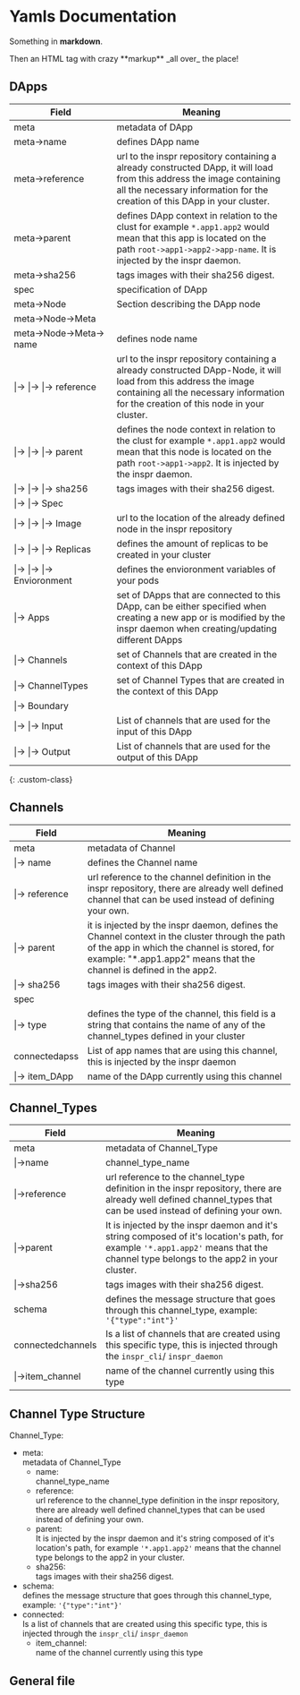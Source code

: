 # Yamls Documentation


Something in **markdown**.

<p>Then an HTML tag with crazy **markup** _all over_ the place!</p>



## DApps

| Field | Meaning   |
| --- | --- |
| meta                                      | metadata of DApp      |
| meta&rarr;name                             | defines DApp name |
| meta&rarr;reference                        | url to the inspr repository containing a already constructed DApp, it will load from this address the image containing all the necessary information for the creation of this DApp in your cluster.      |
| meta&rarr;parent                           | defines DApp context in relation to the clust for example `*.app1.app2` would mean that this app is located on the path `root->app1->app2->app-name`. It is injected by the inspr daemon.    |
| meta&rarr;sha256                           | tags images with their sha256 digest.     |
| spec                                      | specification of DApp      |
| meta&rarr;Node                             | Section describing the DApp node       |
| meta&rarr;Node&rarr;Meta                    |       |
| meta&rarr;Node&rarr;Meta&rarr; name           | defines node name |
| \|&rarr; \|&rarr; \|&rarr; reference      | url to the inspr repository containing a already constructed DApp-Node, it will load from this address the image containing all the necessary information for the creation of this node in your cluster.      |
| \|&rarr; \|&rarr; \|&rarr; parent         | defines the node context in relation to the clust for example `*.app1.app2` would mean that this node is located on the path `root->app1->app2`. It is injected by the inspr daemon.    |
| \|&rarr; \|&rarr; \|&rarr; sha256         | tags images with their sha256 digest.     |
| \|&rarr; \|&rarr; Spec                    |       |
| \|&rarr; \|&rarr; \|&rarr; Image          | url to the location of the already defined node in the inspr repository      |
| \|&rarr; \|&rarr; \|&rarr; Replicas       | defines the amount of replicas to be created in your cluster       |
| \|&rarr; \|&rarr; \|&rarr; Envioronment   | defines the envioronment variables of your pods      |
| \|&rarr; Apps                             | set of DApps that are connected to this DApp, can be either specified when creating a new app or is modified by the inspr daemon when creating/updating different DApps      |    
| \|&rarr; Channels                         | set of Channels that are created in the context of this DApp      |    
| \|&rarr; ChannelTypes                     | set of Channel Types that are created in the context of this DApp      |    
| \|&rarr; Boundary                         |       |
| \|&rarr; \|&rarr; Input                   | List of channels that are used for the input of this DApp      |
| \|&rarr; \|&rarr; Output                  | List of channels that are used for the output of this DApp      |    
{: .custom-class}


## Channels

| Field                         | Meaning |
| ---                           | ---     |
| meta                          | metadata of Channel     |
| \|&rarr; name                 | defines the Channel name     |
| \|&rarr; reference            | url reference to the channel definition in the inspr repository, there are already well defined channel that can be used instead of defining your own.     |
| \|&rarr; parent               | it is injected by the inspr daemon, defines the Channel context in the cluster through the path of the app in which the channel is stored, for example: "*.app1.app2" means that the channel is defined in the app2.    |
| \|&rarr; sha256               | tags images with their sha256 digest.     |
| spec                          |      |
| \|&rarr; type                 | defines the type of the channel, this field is a string that contains the name of any of the channel_types defined in your cluster     |
| connectedapss                 |  List of app names that are using this channel, this is injected by the inspr daemon    |
| \|&rarr; item_DApp            | name of the DApp currently using this channel     |


## Channel_Types

| Field                         | Meaning |
| ---                           | ---     |
| meta                          | metadata of Channel_Type     |
| \|&rarr;name                 | channel_type_name   |
| \|&rarr;reference            | url reference to the channel_type definition in the inspr repository, there are already well defined channel_types that can be used instead of defining your own.     |
| \|&rarr;parent               | It is injected by the inspr daemon and it's string composed of it's location's path, for example `'*.app1.app2'` means that the channel type belongs to the app2 in your cluster.       |
| \|&rarr;sha256               | tags images with their sha256 digest.     |
| schema                        | defines the message structure  that goes through this channel_type, example:  `'{"type":"int"}'`     |
| connectedchannels             | Is a list of channels that are created using this specific type, this is injected through the `inspr_cli`/ `inspr_daemon` |
| \|&rarr;item_channel         | name of the channel currently using this type     |


## Channel Type Structure


Channel_Type:
 - meta: <br>
    metadata of Channel_Type
    - name: <br>
        channel_type_name
    - reference: <br>
        url reference to the channel_type definition in the inspr repository, there are already well defined channel_types that can be used instead of defining your own. 
    - parent:<br>
        It is injected by the inspr daemon and it's string composed of it's location's path, for example `'*.app1.app2'` means that the channel type belongs to the app2 in your cluster.
    - sha256:<br>
        tags images with their sha256 digest.
 - schema: <br>
    defines the message structure  that goes through this channel_type, example:  `'{"type":"int"}'`
 - connected: <br>
    Is a list of channels that are created using this specific type, this is injected through the `inspr_cli`/ `inspr_daemon`
    - item_channel: <br>
    name of the channel currently using this type



## General file


